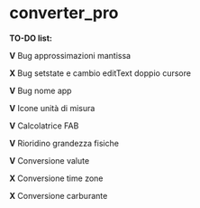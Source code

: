# converter_pro

<p><b>TO-DO list:</b></p>

<p><b>V</b> Bug approssimazioni mantissa</p>
<p><b>X</b> Bug setstate e cambio editText doppio cursore</p>
<p><b>V</b> Bug nome app</p>
<p><b>V</b> Icone unità di misura</p>
<p><b>V</b> Calcolatrice FAB</p>
<p><b>V</b> Rioridino grandezza fisiche</p>
<p><b>V</b> Conversione valute</p>
<p><b>X</b> Conversione time zone</p>
<p><b>X</b> Conversione carburante</p>